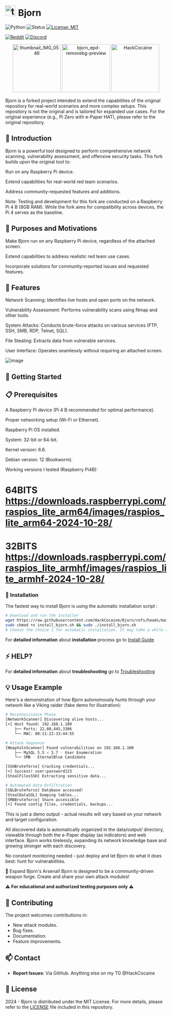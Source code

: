 # <img src="https://github.com/user-attachments/assets/c5eb4cc1-0c3d-497d-9422-1614651a84ab" alt="thumbnail_IMG_0546" width="33"> Bjorn

![Python](https://img.shields.io/badge/Python-3776AB?logo=python&logoColor=fff)
![Status](https://img.shields.io/badge/Status-Development-blue.svg)
[![License: MIT](https://img.shields.io/badge/License-MIT-yellow.svg)](https://opensource.org/licenses/MIT)

[![Reddit](https://img.shields.io/badge/Reddit-Bjorn__CyberViking-orange?style=for-the-badge&logo=reddit)](https://www.reddit.com/r/Bjorn_CyberViking)
[![Discord](https://img.shields.io/badge/Discord-Join%20Us-7289DA?style=for-the-badge&logo=discord)](https://discord.com/invite/B3ZH9taVfT)

<p align="center">
  <img src="https://github.com/user-attachments/assets/c5eb4cc1-0c3d-497d-9422-1614651a84ab" alt="thumbnail_IMG_0546" width="150">
  <img src="https://github.com/user-attachments/assets/1b490f07-f28e-4418-8d41-14f1492890c6" alt="bjorn_epd-removebg-preview" width="150">
  <img src= "https://github.com/user-attachments/assets/3d1e6d0d-d89e-473e-bc2e-d65b9d7c8e77" alt="HackCocaine" width="150">

</p>

Bjorn is a forked project intended to extend the capabilities of the original repository for real-world scenarios and more complex setups. This repository is not the original and is tailored for expanded use cases.
For the original experience (e.g., Pi Zero with e-Paper HAT), please refer to the original repository.


## 📄 Introduction

Bjorn is a powerful tool designed to perform comprehensive network scanning, vulnerability assessment, and offensive security tasks. This fork builds upon the original tool to:

Run on any Raspberry Pi device.

Extend capabilities for real-world red team scenarios.

Address community-requested features and additions.

Note: Testing and development for this fork are conducted on a Raspberry Pi 4 B (8GB RAM). While the fork aims for compatibility across devices, the Pi 4 serves as the baseline.


## 🌟 Purposes and Motivations

Make Bjorn run on any Raspberry Pi device, regardless of the attached screen.

Extend capabilities to address realistic red team use cases.

Incorporate solutions for community-reported issues and requested features.


## 🌟 Features

Network Scanning: Identifies live hosts and open ports on the network.

Vulnerability Assessment: Performs vulnerability scans using Nmap and other tools.

System Attacks: Conducts brute-force attacks on various services (FTP, SSH, SMB, RDP, Telnet, SQL).

File Stealing: Extracts data from vulnerable services.

User Interface: Operates seamlessly without requiring an attached screen.

![image](https://github.com/user-attachments/assets/2968f991-a243-4671-931b-f8ae7178e1ea)


## 🚀 Getting Started

## 📋 Prerequisites

A Raspberry Pi device (Pi 4 B recommended for optimal performance).

Proper networking setup (Wi-Fi or Ethernet).

Raspberry Pi OS installed.

System: 32-bit or 64-bit.

Kernel version: 6.6.

Debian version: 12 (Bookworm).

Working versions I tested (Raspberry Pi4B):

# 64BITS https://downloads.raspberrypi.com/raspios_lite_arm64/images/raspios_lite_arm64-2024-10-28/

# 32BITS https://downloads.raspberrypi.com/raspios_lite_armhf/images/raspios_lite_armhf-2024-10-28/

### 🔨 Installation

The fastest way to install Bjorn is using the automatic installation script :

```bash
# Download and run the installer
wget https://raw.githubusercontent.com/HackCocaine/Bjorn/refs/heads/main/install_bjorn.sh
sudo chmod +x install_bjorn.sh && sudo ./install_bjorn.sh
# Choose the choice 1 for automatic installation. It may take a while as a lot of packages and modules will be installed. You must reboot at the end.
```

For **detailed information** about **installation** process go to [Install Guide](INSTALL.md)

## ⚡ HELP?

For **detailed information** about **troubleshooting** go to [Troubleshooting](TROUBLESHOOTING.md)


## 💡 Usage Example

Here's a demonstration of how Bjorn autonomously hunts through your network like a Viking raider (fake demo for illustration):

```bash
# Reconnaissance Phase
[NetworkScanner] Discovering alive hosts...
[+] Host found: 192.168.1.100
    ├── Ports: 22,80,445,3306
    └── MAC: 00:11:22:33:44:55

# Attack Sequence 
[NmapVulnScanner] Found vulnerabilities on 192.168.1.100
    ├── MySQL 5.5 < 5.7 - User Enumeration
    └── SMB - EternalBlue Candidate

[SSHBruteforce] Cracking credentials...
[+] Success! user:password123
[StealFilesSSH] Extracting sensitive data...

# Automated Data Exfiltration
[SQLBruteforce] Database accessed!
[StealDataSQL] Dumping tables...
[SMBBruteforce] Share accessible
[+] Found config files, credentials, backups...
```

This is just a demo output - actual results will vary based on your network and target configuration.

All discovered data is automatically organized in the data/output/ directory, viewable through both the e-Paper display (as indicators) and web interface.
Bjorn works tirelessly, expanding its network knowledge base and growing stronger with each discovery.

No constant monitoring needed - just deploy and let Bjorn do what it does best: hunt for vulnerabilities.

🔧 Expand Bjorn's Arsenal!
Bjorn is designed to be a community-driven weapon forge. Create and share your own attack modules!

⚠️ **For educational and authorized testing purposes only** ⚠️

## 🤝 Contributing

The project welcomes contributions in:

- New attack modules.
- Bug fixes.
- Documentation.
- Feature improvements.


## 📫 Contact

- **Report Issues**: Via GitHub.
Anything else on my TG @HackCocaine

## 📜 License

2024 - Bjorn is distributed under the MIT License. For more details, please refer to the [LICENSE](LICENSE) file included in this repository.
